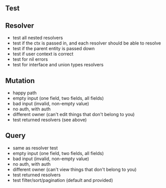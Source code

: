 ## Test

## Resolver
- test all nested resolvers
- test if the ctx is passed in, and each resolver should be able to resolve
- test if the parent entity is passed down
- test if user context is correct
- test for nil errors
- test for interface and union types resolvers

## Mutation
- happy path
- empty input (one field, two fields, all fields)
- bad input (invalid, non-empty value)
- no auth, with auth
- different owner (can't edit things that don't belong to you)
- test returned resolvers (see above)

## Query
- same as resolver test
- empty input (one field, two fields, all fields)
- bad input (invalid, non-empty value)
- no auth, with auth
- different owner (can't view things that don't belong to you)
- test returned resolvers
- test filter/sort/pagination (default and provided)
